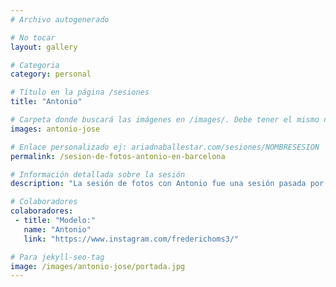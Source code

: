```yaml
---
# Archivo autogenerado

# No tocar
layout: gallery

# Categoria
category: personal

# Título en la página /sesiones
title: "Antonio"

# Carpeta donde buscará las imágenes en /images/. Debe tener el mismo nombre y sin espacios
images: antonio-jose

# Enlace personalizado ej: ariadnaballestar.com/sesiones/NOMBRESESION
permalink: /sesion-de-fotos-antonio-en-barcelona

# Información detallada sobre la sesión
description: "La sesión de fotos con Antonio fue una sesión pasada por agua. Estuvo lloviendo sin parar más de una hora, pero eso no nos impidió hacer las fotos! Fue una tarde genial y nos divertimos como niños. Como veis, Antonio es un apasionado de la moda y hace unos conjuntos increíbles!"

# Colaboradores
colaboradores:
 - title: "Modelo:"
   name: "Antonio"
   link: "https://www.instagram.com/frederichoms3/"

# Para jekyll-seo-tag
image: /images/antonio-jose/portada.jpg
---
```

